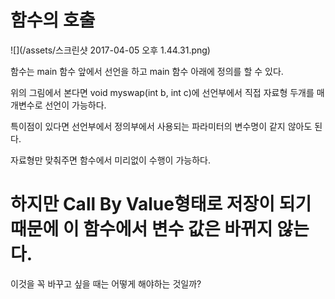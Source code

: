 # 함수의 호출

![](/assets/스크린샷 2017-04-05 오후 1.44.31.png)

함수는 main 함수 앞에서 선언을 하고 main 함수 아래에 정의를 할 수 있다.

위의 그림에서 본다면 void myswap\(int b, int c\)에 선언부에서 직접 자료형 두개를 매개변수로 선언이 가능하다.

특이점이 있다면 선언부에서 정의부에서 사용되는 파라미터의 변수명이 같지 않아도 된다.

자료형만 맞춰주면 함수에서 미리없이 수행이 가능하다. 

# 하지만 Call By Value형태로 저장이 되기 때문에 이 함수에서 변수 값은 바뀌지 않는다.

이것을 꼭 바꾸고 싶을 때는 어떻게 해야하는 것일까?






